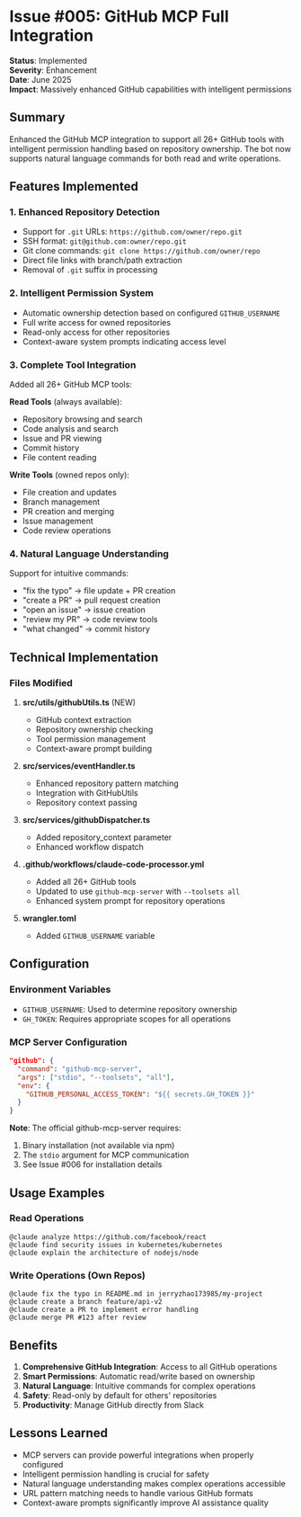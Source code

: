# Issue #005: GitHub MCP Full Integration

**Status**: Implemented  
**Severity**: Enhancement  
**Date**: June 2025  
**Impact**: Massively enhanced GitHub capabilities with intelligent permissions

## Summary

Enhanced the GitHub MCP integration to support all 26+ GitHub tools with intelligent permission handling based on repository ownership. The bot now supports natural language commands for both read and write operations.

## Features Implemented

### 1. Enhanced Repository Detection
- Support for `.git` URLs: `https://github.com/owner/repo.git`
- SSH format: `git@github.com:owner/repo.git`
- Git clone commands: `git clone https://github.com/owner/repo`
- Direct file links with branch/path extraction
- Removal of `.git` suffix in processing

### 2. Intelligent Permission System
- Automatic ownership detection based on configured `GITHUB_USERNAME`
- Full write access for owned repositories
- Read-only access for other repositories
- Context-aware system prompts indicating access level

### 3. Complete Tool Integration
Added all 26+ GitHub MCP tools:

**Read Tools** (always available):
- Repository browsing and search
- Code analysis and search
- Issue and PR viewing
- Commit history
- File content reading

**Write Tools** (owned repos only):
- File creation and updates
- Branch management
- PR creation and merging
- Issue management
- Code review operations

### 4. Natural Language Understanding
Support for intuitive commands:
- "fix the typo" → file update + PR creation
- "create a PR" → pull request creation
- "open an issue" → issue creation
- "review my PR" → code review tools
- "what changed" → commit history

## Technical Implementation

### Files Modified

1. **src/utils/githubUtils.ts** (NEW)
   - GitHub context extraction
   - Repository ownership checking
   - Tool permission management
   - Context-aware prompt building

2. **src/services/eventHandler.ts**
   - Enhanced repository pattern matching
   - Integration with GitHubUtils
   - Repository context passing

3. **src/services/githubDispatcher.ts**
   - Added repository_context parameter
   - Enhanced workflow dispatch

4. **.github/workflows/claude-code-processor.yml**
   - Added all 26+ GitHub tools
   - Updated to use `github-mcp-server` with `--toolsets all`
   - Enhanced system prompt for repository operations

5. **wrangler.toml**
   - Added `GITHUB_USERNAME` variable

## Configuration

### Environment Variables
- `GITHUB_USERNAME`: Used to determine repository ownership
- `GH_TOKEN`: Requires appropriate scopes for all operations

### MCP Server Configuration
```json
"github": {
  "command": "github-mcp-server",
  "args": ["stdio", "--toolsets", "all"],
  "env": {
    "GITHUB_PERSONAL_ACCESS_TOKEN": "${{ secrets.GH_TOKEN }}"
  }
}
```

**Note**: The official github-mcp-server requires:
1. Binary installation (not available via npm)
2. The `stdio` argument for MCP communication
3. See Issue #006 for installation details

## Usage Examples

### Read Operations
```
@claude analyze https://github.com/facebook/react
@claude find security issues in kubernetes/kubernetes
@claude explain the architecture of nodejs/node
```

### Write Operations (Own Repos)
```
@claude fix the typo in README.md in jerryzhao173985/my-project
@claude create a branch feature/api-v2
@claude create a PR to implement error handling
@claude merge PR #123 after review
```

## Benefits

1. **Comprehensive GitHub Integration**: Access to all GitHub operations
2. **Smart Permissions**: Automatic read/write based on ownership
3. **Natural Language**: Intuitive commands for complex operations
4. **Safety**: Read-only by default for others' repositories
5. **Productivity**: Manage GitHub directly from Slack

## Lessons Learned

- MCP servers can provide powerful integrations when properly configured
- Intelligent permission handling is crucial for safety
- Natural language understanding makes complex operations accessible
- URL pattern matching needs to handle various GitHub formats
- Context-aware prompts significantly improve AI assistance quality